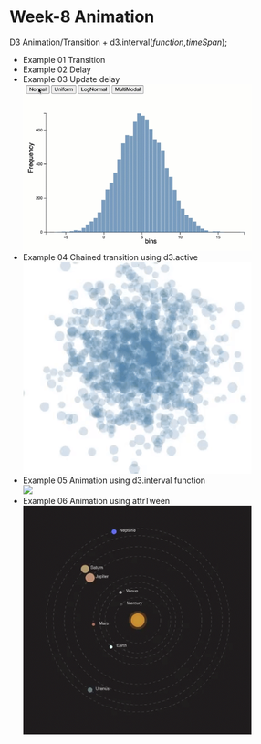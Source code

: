 # Week-8 Animation
 
D3 Animation/Transition + d3.interval(<i>function</i>,<i>timeSpan</i>);
<ul>
<li>Example 01 Transition</li>

<li>Example 02 Delay</li>
<li>Example 03 Update delay</li>
 <img src="images/anim03.gif" width="400px">
<br>
<li>Example 04 Chained transition using d3.active<br>
 <img src="images/anim01.gif" width="400px">
 <br>
</li>
<li>Example 05 Animation using d3.interval function </li>

<img src="images/anim05.gif" width="400px">
<li>Example 06 Animation using attrTween<br>
<img src="images/anim06.gif" width="400px">
</li>
</ul>

